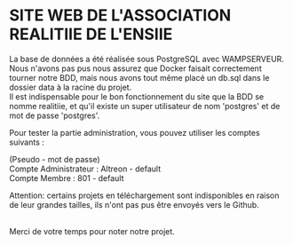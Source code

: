 # SITE WEB DE L'ASSOCIATION REALITIIE DE L'ENSIIE

La base de données a été réalisée sous PostgreSQL avec WAMPSERVEUR.
<br>
Nous n'avons pas pus nous assurez que Docker faisait correctement tourner notre BDD,
mais nous avons tout même placé un db.sql dans le dossier data à la racine du projet.
<br>
Il est indispensable pour le bon fonctionnement du site que la BDD se nomme realitiie,
et qu'il existe un super utilisateur de nom 'postgres' et de mot de passe 'postgres'.
<br>

Pour tester la partie administration, vous pouvez utiliser les comptes suivants :
<br>

(Pseudo - mot de passe)
<br>
Compte Administrateur : Altreon - default
<br>
Compte Membre : 801 - default
<br>

Attention: certains projets en téléchargement sont indisponibles en raison de leur grandes tailles,
ils n'ont pas pus être envoyés vers le Github.
<br>
<br>

Merci de votre temps pour noter notre projet.
